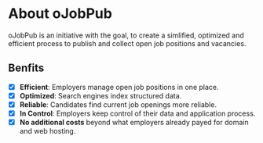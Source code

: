 # About oJobPub

oJobPub is an initiative with the goal, to create a simlified, optimized and efficient process to publish and collect open job positions and vacancies.

## Benfits

- [x] **Efficient**: Employers manage open job positions in one place.
- [x] **Optimized**: Search engines index structured data.
- [x] **Reliable**: Candidates find current job openings more reliable.
- [x] **In Control**: Employers keep control of their data and application process.
- [x] **No additional costs** beyond what employers already payed for domain and web hosting.
